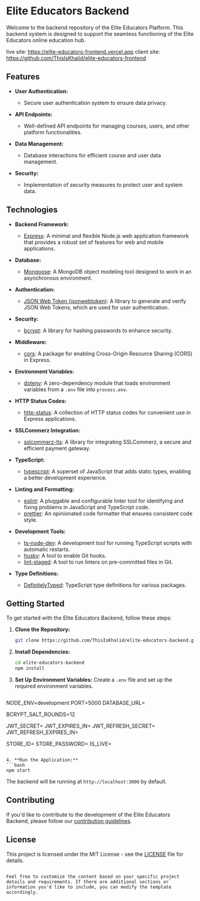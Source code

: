 # Elite Educators Backend

Welcome to the backend repository of the Elite Educators Platform. This backend system is designed to support the seamless functioning of the Elite Educators online education hub.

live site: https://elite-educators-frontend.vercel.app
client site: https://github.com/ThisIsKhalid/elite-educators-frontend

## Features

- **User Authentication:**
  - Secure user authentication system to ensure data privacy.

- **API Endpoints:**
  - Well-defined API endpoints for managing courses, users, and other platform functionalities.

- **Data Management:**
  - Database interactions for efficient course and user data management.

- **Security:**
  - Implementation of security measures to protect user and system data.


## Technologies

- **Backend Framework:**
  - [Express](https://expressjs.com/): A minimal and flexible Node.js web application framework that provides a robust set of features for web and mobile applications.

- **Database:**
  - [Mongoose](https://mongoosejs.com/): A MongoDB object modeling tool designed to work in an asynchronous environment.

- **Authentication:**
  - [JSON Web Token (jsonwebtoken)](https://github.com/auth0/node-jsonwebtoken): A library to generate and verify JSON Web Tokens, which are used for user authentication.

- **Security:**
  - [bcrypt](https://www.npmjs.com/package/bcrypt): A library for hashing passwords to enhance security.

- **Middleware:**
  - [cors](https://www.npmjs.com/package/cors): A package for enabling Cross-Origin Resource Sharing (CORS) in Express.

- **Environment Variables:**
  - [dotenv](https://www.npmjs.com/package/dotenv): A zero-dependency module that loads environment variables from a `.env` file into `process.env`.

- **HTTP Status Codes:**
  - [http-status](https://www.npmjs.com/package/http-status): A collection of HTTP status codes for convenient use in Express applications.

- **SSLCommerz Integration:**
  - [sslcommerz-lts](https://www.npmjs.com/package/sslcommerz-lts): A library for integrating SSLCommerz, a secure and efficient payment gateway.

- **TypeScript:**
  - [typescript](https://www.typescriptlang.org/): A superset of JavaScript that adds static types, enabling a better development experience.

- **Linting and Formatting:**
  - [eslint](https://eslint.org/): A pluggable and configurable linter tool for identifying and fixing problems in JavaScript and TypeScript code.
  - [prettier](https://prettier.io/): An opinionated code formatter that ensures consistent code style.

- **Development Tools:**
  - [ts-node-dev](https://www.npmjs.com/package/ts-node-dev): A development tool for running TypeScript scripts with automatic restarts.
  - [husky](https://www.npmjs.com/package/husky): A tool to enable Git hooks.
  - [lint-staged](https://www.npmjs.com/package/lint-staged): A tool to run linters on pre-committed files in Git.

- **Type Definitions:**
  - [DefinitelyTyped](https://definitelytyped.org/): TypeScript type definitions for various packages.

## Getting Started

To get started with the Elite Educators Backend, follow these steps:

1. **Clone the Repository:**
   ```bash
   git clone https://github.com/ThisIsKhalid/elite-educators-backend.git
   ```

2. **Install Dependencies:**
   ```bash
   cd elite-educators-backend
   npm install
   ```

3. **Set Up Environment Variables:**
   Create a `.env` file and set up the required environment variables.

   ```env
NODE_ENV=development
PORT=5000
DATABASE_URL=

BCRYPT_SALT_ROUNDS=12

JWT_SECRET=
JWT_EXPIRES_IN=
JWT_REFRESH_SECRET=
JWT_REFRESH_EXPIRES_IN=

STORE_ID=
STORE_PASSWORD=
IS_LIVE=
   ```

4. **Run the Application:**
   ```bash
   npm start
   ```

   The backend will be running at `http://localhost:3000` by default.

## Contributing

If you'd like to contribute to the development of the Elite Educators Backend, please follow our [contribution guidelines](CONTRIBUTING.md).

## License

This project is licensed under the MIT License - see the [LICENSE](LICENSE) file for details.

```

Feel free to customize the content based on your specific project details and requirements. If there are additional sections or information you'd like to include, you can modify the template accordingly.
